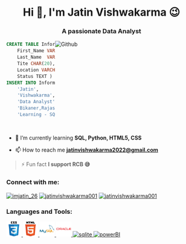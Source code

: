 <h1 align="center">Hi 👋, I'm Jatin Vishwakarma 😉 </h1>
<h3 align="center">A passionate Data Analyst</h3>
<img src="https://camo.githubusercontent.com/cae12fddd9d6982901d82580bdf321d81fb299141098ca1c2d4891870827bf17/68747470733a2f2f6d69726f2e6d656469756d2e636f6d2f6d61782f313336302f302a37513379765349765f7430696f4a2d5a2e676966" alt="Github" width="375" align="Right" display ="flex"> 

``` SQL
CREATE TABLE Information (
    First_Name VARCHAR2(10) PRIMARY KEY,
    Last_Name  VARCHAR2(20),
    Tite CHAR(20),
    Location VARCHAR2(30),
    Status TEXT ) 
INSERT INTO Information VALUES(
    'Jatin',
    'Vishwakarma',
    'Data Analyst',
    'Bikaner,Rajasthan',
    'Learning - SQL,Python')
``` 
<br/>


- 🌱 I’m currently learning **SQL, Python, HTML5, CSS**

- 📫 How to reach me **jatinvishwakarma2022@gmail.com**

> ⚡ Fun fact **I support RCB 😅**

<h3 align="left">Connect with me:</h3>
<p align="left">
<a href="https://twitter.com/imjatin_26" target="blank"><img align="center" src="https://raw.githubusercontent.com/rahuldkjain/github-profile-readme-generator/master/src/images/icons/Social/twitter.svg" alt="imjatin_26" height="30" width="40" /></a>
<a href="https://linkedin.com/in/jatinvishwakarma001" target="blank"><img align="center" src="https://raw.githubusercontent.com/rahuldkjain/github-profile-readme-generator/master/src/images/icons/Social/linked-in-alt.svg" alt="jatinvishwakarma001" height="30" width="40" /></a>
<a href="https://www.leetcode.com/jatinvishwakarma001" target="blank"><img align="center" src="https://raw.githubusercontent.com/rahuldkjain/github-profile-readme-generator/master/src/images/icons/Social/leet-code.svg" alt="jatinvishwakarma001" height="30" width="40" /></a>
</p>

<h3 align="left">Languages and Tools:</h3>
<p align="left"> <a href="https://www.w3schools.com/css/" target="_blank" rel="noreferrer"> <img src="https://raw.githubusercontent.com/devicons/devicon/master/icons/css3/css3-original-wordmark.svg" alt="css3" width="40" height="40"/> </a> <a href="https://www.w3.org/html/" target="_blank" rel="noreferrer"> <img src="https://raw.githubusercontent.com/devicons/devicon/master/icons/html5/html5-original-wordmark.svg" alt="html5" width="40" height="40"/> </a> <a href="https://www.mysql.com/" target="_blank" rel="noreferrer"> <img src="https://raw.githubusercontent.com/devicons/devicon/master/icons/mysql/mysql-original-wordmark.svg" alt="mysql" width="40" height="40"/> </a> <a href="https://www.oracle.com/" target="_blank" rel="noreferrer"> <img src="https://raw.githubusercontent.com/devicons/devicon/master/icons/oracle/oracle-original.svg" alt="oracle" width="40" height="40"/> </a> <a href="https://www.sqlite.org/" target="_blank" rel="noreferrer"> <img src="https://www.vectorlogo.zone/logos/sqlite/sqlite-icon.svg" alt="sqlite" width="40" height="40"/> </a>  <a href="https://powerbi.microsoft.com/en-in/" target="_blank" rel="noreferrer"> <img src="https://upload.wikimedia.org/wikipedia/commons/thumb/c/cf/New_Power_BI_Logo.svg/600px-New_Power_BI_Logo.svg.png?20210102182532" alt="powerBI" width="40" height="40"/> </a>
</p>
